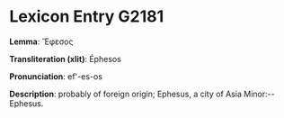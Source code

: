 # Lexicon Entry G2181

**Lemma**: Ἔφεσος

**Transliteration (xlit)**: Éphesos

**Pronunciation**: ef'-es-os

**Description**:
probably of foreign origin; Ephesus, a city of Asia Minor:--Ephesus.
